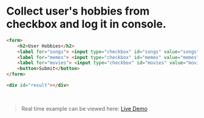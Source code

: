# Collect user's hobbies from checkbox and log it in console.	

```html
<form>
    <h2>User Hobbies</h2>
    <label for="songs"> <input type="checkbox" id="songs" value="songs"> Songs </label>
    <label for="memes"> <input type="checkbox" id="memes" value="memes"> Reading Memes </label>
    <label for="movies"> <input type="checkbox" id="movies" value="movies"> Movies </label>
    <button>Submit</button>
</form>

<div id="result"></div>
```

<br class="my-10"/>

> Real time example can be viewed here: <a href="../practices/A39.html" target="_blank">Live Demo</a>

<template v-slot:refvideo>
    <iframe src="https://www.youtube.com/embed/rEnIfFfi2Wk" allowfullscreen></iframe>
</template>